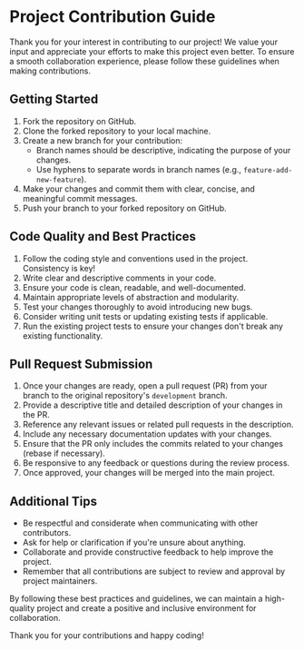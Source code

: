 # Project Contribution Guide

Thank you for your interest in contributing to our project! We value your input and appreciate your efforts to make this project even better. To ensure a smooth collaboration experience, please follow these guidelines when making contributions.

## Getting Started

1. Fork the repository on GitHub.
2. Clone the forked repository to your local machine.
3. Create a new branch for your contribution:
   - Branch names should be descriptive, indicating the purpose of your changes.
   - Use hyphens to separate words in branch names (e.g., `feature-add-new-feature`).
4. Make your changes and commit them with clear, concise, and meaningful commit messages.
5. Push your branch to your forked repository on GitHub.

## Code Quality and Best Practices

1. Follow the coding style and conventions used in the project. Consistency is key!
2. Write clear and descriptive comments in your code.
3. Ensure your code is clean, readable, and well-documented.
4. Maintain appropriate levels of abstraction and modularity.
5. Test your changes thoroughly to avoid introducing new bugs.
6. Consider writing unit tests or updating existing tests if applicable.
7. Run the existing project tests to ensure your changes don't break any existing functionality.

## Pull Request Submission

1. Once your changes are ready, open a pull request (PR) from your branch to the original repository's `development` branch.
2. Provide a descriptive title and detailed description of your changes in the PR.
3. Reference any relevant issues or related pull requests in the description.
4. Include any necessary documentation updates with your changes.
5. Ensure that the PR only includes the commits related to your changes (rebase if necessary).
6. Be responsive to any feedback or questions during the review process.
7. Once approved, your changes will be merged into the main project.

## Additional Tips

- Be respectful and considerate when communicating with other contributors.
- Ask for help or clarification if you're unsure about anything.
- Collaborate and provide constructive feedback to help improve the project.
- Remember that all contributions are subject to review and approval by project maintainers.

By following these best practices and guidelines, we can maintain a high-quality project and create a positive and inclusive environment for collaboration.

Thank you for your contributions and happy coding!
